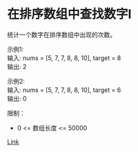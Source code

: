 <h1>在排序数组中查找数字I</h1>

统计一个数字在排序数组中出现的次数。</br>

示例1:</br>
输入: nums = [5, 7, 7, 8, 8, 10], target = 8</br>
输出: 2</br>

示例2:</br>
输入: nums = [5, 7, 7, 8, 8, 10], target = 6</br>
输出: 0</br>

限制：
- 0 <= 数组长度 <= 50000

[Link](https://leetcode-cn.com/problems/zai-pai-xu-shu-zu-zhong-cha-zhao-shu-zi-lcof)